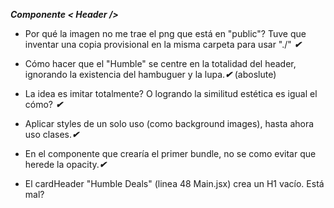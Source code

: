 **_Componente < Header />_**

- Por qué la imagen no me trae el png que está en "public"? Tuve que inventar una copia provisional en la misma carpeta para usar "./" **_✔_**
- Cómo hacer que el "Humble" se centre en la totalidad del header, ignorando la existencia del hambuguer y la lupa.**_✔_** (aboslute)
- La idea es imitar totalmente? O logrando la similitud estética es igual el cómo? **_✔_**
- Aplicar styles de un solo uso (como background images), hasta ahora uso clases.**_✔_**
- En el componente que crearía el primer bundle, no se como evitar que herede la opacity.**_✔_**

- El cardHeader "Humble Deals" (linea 48 Main.jsx) crea un H1 vacío. Está mal?
